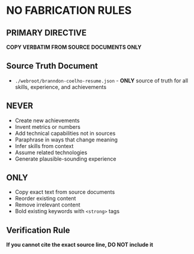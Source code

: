 # NO FABRICATION RULES

## PRIMARY DIRECTIVE
**COPY VERBATIM FROM SOURCE DOCUMENTS ONLY**

## Source Truth Document
- `./webroot/branndon-coelho-resume.json` - **ONLY** source of truth for all skills, experience, and achievements

## NEVER
- Create new achievements
- Invent metrics or numbers  
- Add technical capabilities not in sources
- Paraphrase in ways that change meaning
- Infer skills from context
- Assume related technologies
- Generate plausible-sounding experience

## ONLY
- Copy exact text from source documents
- Reorder existing content
- Remove irrelevant content
- Bold existing keywords with `<strong>` tags

## Verification Rule
**If you cannot cite the exact source line, DO NOT include it**